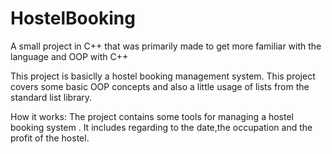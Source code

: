 # HostelBooking
A small project in C++ that was primarily made to get more familiar with the language and OOP with C++

This project is basiclly a hostel booking management system.
This project covers some basic OOP concepts and also a little usage of lists from the standard list library.

How it works:
The project contains some tools for managing a hostel booking system . It includes regarding to the date,the occupation and the profit of the hostel.
